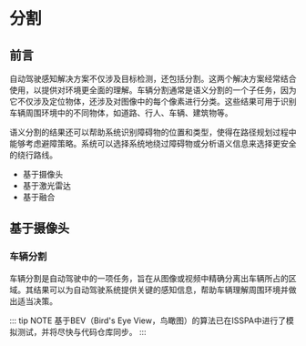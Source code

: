 # 分割

## 前言

自动驾驶感知解决方案不仅涉及目标检测，还包括分割。这两个解决方案经常结合使用，以提供对环境更全面的理解。车辆分割通常是语义分割的一个子任务，因为它不仅涉及定位物体，还涉及对图像中的每个像素进行分类。这些结果可用于识别车辆周围环境中的不同物体，如道路、行人、车辆、建筑物等。

语义分割的结果还可以帮助系统识别障碍物的位置和类型，使得在路径规划过程中能够考虑避障策略。系统可以选择系统地绕过障碍物或分析语义信息来选择更安全的绕行路线。

- 基于摄像头
- 基于激光雷达
- 基于融合

## 基于摄像头

### 车辆分割

车辆分割是自动驾驶中的一项任务，旨在从图像或视频中精确分离出车辆所占的区域。其结果可以为自动驾驶系统提供关键的感知信息，帮助车辆理解周围环境并做出适当决策。

::: tip NOTE
基于BEV（Bird's Eye View，鸟瞰图）的算法已在ISSPA中进行了模拟测试，并将尽快与代码仓库同步。
:::